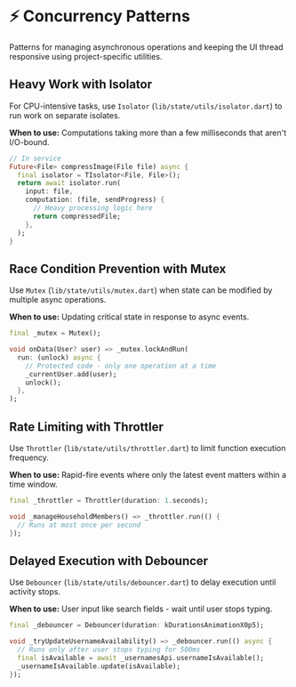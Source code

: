 # ⚡ Concurrency Patterns

Patterns for managing asynchronous operations and keeping the UI thread responsive using project-specific utilities.

## Heavy Work with Isolator

For CPU-intensive tasks, use `Isolator` (`lib/state/utils/isolator.dart`) to run work on separate isolates.

**When to use:** Computations taking more than a few milliseconds that aren't I/O-bound.

```dart
// In service
Future<File> compressImage(File file) async {
  final isolator = TIsolator<File, File>();
  return await isolator.run(
    input: file,
    computation: (file, sendProgress) {
      // Heavy processing logic here
      return compressedFile;
    },
  );
}
```

## Race Condition Prevention with Mutex

Use `Mutex` (`lib/state/utils/mutex.dart`) when state can be modified by multiple async operations.

**When to use:** Updating critical state in response to async events.

```dart
final _mutex = Mutex();

void onData(User? user) => _mutex.lockAndRun(
  run: (unlock) async {
    // Protected code - only one operation at a time
    _currentUser.add(user);
    unlock();
  },
);
```

## Rate Limiting with Throttler

Use `Throttler` (`lib/state/utils/throttler.dart`) to limit function execution frequency.

**When to use:** Rapid-fire events where only the latest event matters within a time window.

```dart
final _throttler = Throttler(duration: 1.seconds);

void _manageHouseholdMembers() => _throttler.run(() {
  // Runs at most once per second
});
```

## Delayed Execution with Debouncer

Use `Debouncer` (`lib/state/utils/debouncer.dart`) to delay execution until activity stops.

**When to use:** User input like search fields - wait until user stops typing.

```dart
final _debouncer = Debouncer(duration: kDurationsAnimationX0p5);

void _tryUpdateUsernameAvailability() => _debouncer.run(() async {
  // Runs only after user stops typing for 500ms
  final isAvailable = await _usernamesApi.usernameIsAvailable();
  _usernameIsAvailable.update(isAvailable);
});
```
